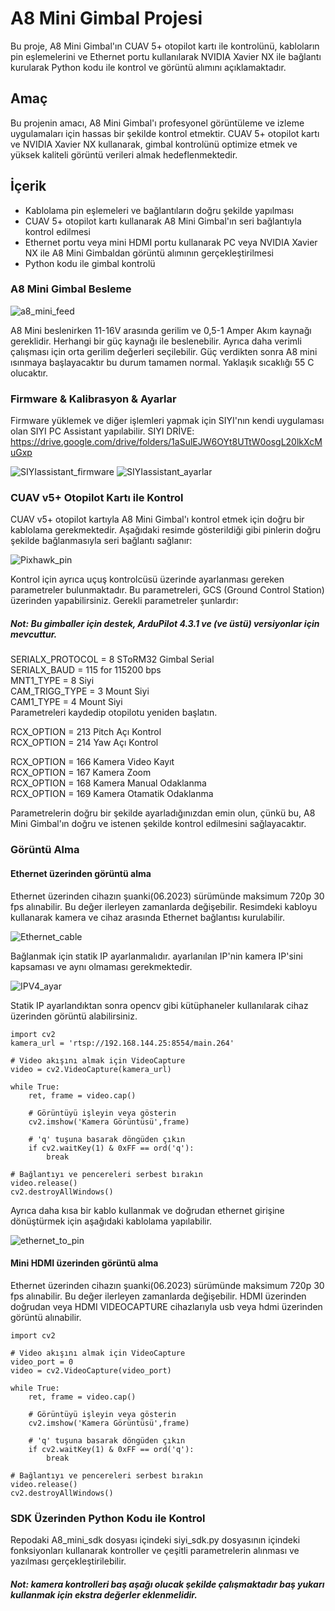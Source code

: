 # A8 Mini Gimbal Projesi

Bu proje, A8 Mini Gimbal'ın CUAV 5+ otopilot kartı ile kontrolünü, kabloların pin eşlemelerini ve
Ethernet portu kullanılarak NVIDIA Xavier NX ile bağlantı kurularak Python kodu ile kontrol ve görüntü alımını açıklamaktadır.

## Amaç

Bu projenin amacı, A8 Mini Gimbal'ı profesyonel görüntüleme ve izleme uygulamaları için hassas bir şekilde kontrol etmektir.
CUAV 5+ otopilot kartı ve NVIDIA Xavier NX kullanarak, gimbal kontrolünü optimize etmek ve yüksek kaliteli görüntü verileri almak hedeflenmektedir.


## İçerik
- Kablolama pin eşlemeleri ve bağlantıların doğru şekilde yapılması
- CUAV 5+ otopilot kartı kullanarak A8 Mini Gimbal'ın seri bağlantıyla kontrol edilmesi
- Ethernet portu  veya mini HDMI portu kullanarak PC veya NVIDIA Xavier NX ile A8 Mini Gimbaldan görüntü alımının gerçekleştirilmesi
- Python kodu ile gimbal kontrolü

### A8 Mini Gimbal Besleme
![a8_mini_feed](https://github.com/Numan-Aktas/A8_mini_workout/blob/main/images/a8_mini_fee.png)

A8 Mini beslenirken 11-16V arasında gerilim ve 0,5-1 Amper Akım kaynağı gereklidir.
Herhangi bir güç kaynağı ile beslenebilir. Ayrıca daha verimli çalışması için orta gerilim değerleri seçilebilir. Güç verdikten sonra A8 mini ısınmaya başlayacaktır bu durum tamamen normal. Yaklaşık sıcaklığı 55 C olucaktır.
### Firmware & Kalibrasyon & Ayarlar
Firmware yüklemek ve diğer işlemleri yapmak için SIYI'nın kendi uygulaması olan SIYI PC Assistant yapılabilir.
SIYI DRİVE: https://drive.google.com/drive/folders/1aSulEJW6OYt8UTtW0osgL20lkXcMuGxp

![SIYIassistant_firmware](https://github.com/Numan-Aktas/A8_mini_workout/blob/main/images/SIYIassistant_firmware.png)
![SIYIassistant_ayarlar](https://github.com/Numan-Aktas/A8_mini_workout/blob/main/images/SIYIassistant_ayarlar.png)

### CUAV v5+ Otopilot Kartı ile Kontrol

CUAV v5+ otopilot kartıyla A8 Mini Gimbal'ı kontrol etmek için doğru bir kablolama gerekmektedir. 
Aşağıdaki resimde gösterildiği gibi pinlerin doğru şekilde bağlanmasıyla seri bağlantı sağlanır:

![Pixhawk_pin](https://github.com/Numan-Aktas/A8_mini_workout/blob/main/images/Pixhawk_pin.png)

Kontrol için ayrıca uçuş kontrolcüsü üzerinde ayarlanması gereken parametreler bulunmaktadır. Bu parametreleri,
GCS (Ground Control Station) üzerinden yapabilirsiniz. Gerekli parametreler şunlardır:
##### Not: Bu gimballer için destek, ArduPilot 4.3.1 ve (ve üstü) versiyonlar için mevcuttur.
SERIALX_PROTOCOL = 8   SToRM32 Gimbal Serial\
SERIALX_BAUD = 115     for 115200 bps\
MNT1_TYPE = 8          Siyi \
CAM_TRIGG_TYPE = 3     Mount Siyi \
CAM1_TYPE = 4          Mount Siyi \
Parametreleri kaydedip  otopilotu yeniden başlatın.

RCX_OPTION = 213 Pitch Açı Kontrol \
RCX_OPTION = 214 Yaw Açı Kontrol 

RCX_OPTION = 166 Kamera Video Kayıt\
RCX_OPTION = 167 Kamera Zoom\
RCX_OPTION = 168 Kamera Manual Odaklanma\
RCX_OPTION = 169 Kamera Otamatik Odaklanma

Parametrelerin doğru bir şekilde ayarladığınızdan emin olun, çünkü bu, A8 Mini Gimbal'ın doğru ve istenen şekilde kontrol edilmesini sağlayacaktır.
### Görüntü Alma
#### Ethernet üzerinden görüntü alma
Ethernet üzerinden cihazın şuanki(06.2023) sürümünde maksimum 720p 30 fps alınabilir. Bu değer ilerleyen zamanlarda değişebilir.
Resimdeki kabloyu kullanarak kamera ve cihaz arasında Ethernet bağlantısı kurulabilir.

![Ethernet_cable](https://github.com/Numan-Aktas/A8_mini_workout/blob/main/images/Ethernet_cable.png)

Bağlanmak için statik IP ayarlanmalıdır. ayarlanılan IP'nin kamera IP'sini kapsaması ve aynı olmaması gerekmektedir.

![IPV4_ayar](https://github.com/Numan-Aktas/A8_mini_workout/blob/main/images/IPV4_ayar%C4%B1.png)

Statik IP ayarlandıktan sonra opencv gibi kütüphaneler kullanılarak cihaz üzerinden görüntü alabilirsiniz. 
```
import cv2
kamera_url = 'rtsp://192.168.144.25:8554/main.264'

# Video akışını almak için VideoCapture
video = cv2.VideoCapture(kamera_url)

while True:
    ret, frame = video.cap()

    # Görüntüyü işleyin veya gösterin
    cv2.imshow('Kamera Görüntüsü',frame)
    
    # 'q' tuşuna basarak döngüden çıkın
    if cv2.waitKey(1) & 0xFF == ord('q'):
        break
        
# Bağlantıyı ve pencereleri serbest bırakın
video.release()
cv2.destroyAllWindows()

```
Ayrıca daha kısa bir kablo kullanmak ve doğrudan ethernet girişine dönüştürmek için aşağıdaki kablolama yapılabilir.

![ethernet_to_pin](https://github.com/Numan-Aktas/A8_mini_workout/blob/main/images/ethernet_to_pin.png)

#### Mini HDMI üzerinden görüntü alma 
Ethernet üzerinden cihazın şuanki(06.2023) sürümünde maksimum 720p 30 fps alınabilir. Bu değer ilerleyen zamanlarda değişebilir.
HDMI üzerinden doğrudan veya HDMI VIDEOCAPTURE cihazlarıyla usb veya hdmi üzerinden görüntü alınabilir.
```
import cv2

# Video akışını almak için VideoCapture
video_port = 0
video = cv2.VideoCapture(video_port)

while True:
    ret, frame = video.cap()

    # Görüntüyü işleyin veya gösterin
    cv2.imshow('Kamera Görüntüsü',frame)
    
    # 'q' tuşuna basarak döngüden çıkın
    if cv2.waitKey(1) & 0xFF == ord('q'):
        break
        
# Bağlantıyı ve pencereleri serbest bırakın
video.release()
cv2.destroyAllWindows()

```

### SDK Üzerinden Python Kodu ile Kontrol 

Repodaki A8_mini_sdk dosyası içindeki siyi_sdk.py dosyasının içindeki fonksiyonları kullanarak kontroller ve çeşitli parametrelerin alınması ve yazılması gerçekleştirilebilir.
##### Not: kamera kontrolleri baş aşağı olucak şekilde çalışmaktadır baş yukarı kullanmak için ekstra değerler eklenmelidir.
